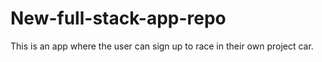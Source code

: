 # New-full-stack-app-repo

This is an app where the user can sign up to race in their own project car.
